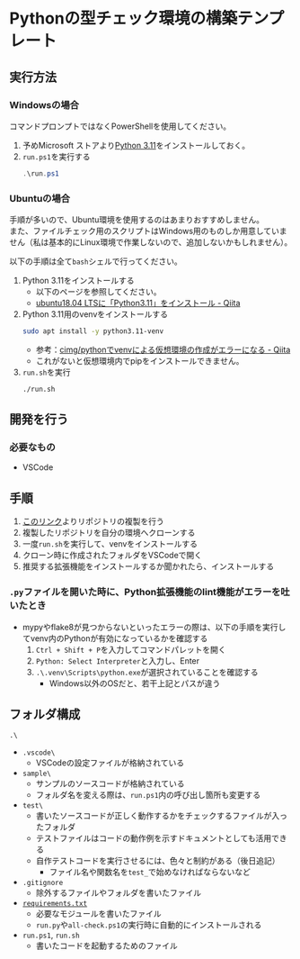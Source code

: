 # Pythonの型チェック環境の構築テンプレート
## 実行方法
### Windowsの場合

コマンドプロンプトではなくPowerShellを使用してください。
1. 予めMicrosoft ストアより[Python 3.11](https://www.microsoft.com/store/productId/9NRWMJP3717K)をインストールしておく。
1. `run.ps1`を実行する
    ```ps1
    .\run.ps1
    ```


### Ubuntuの場合
手順が多いので、Ubuntu環境を使用するのはあまりおすすめしません。 \
また、ファイルチェック用のスクリプトはWindows用のものしか用意していません（私は基本的にLinux環境で作業しないので、追加しないかもしれません）。

以下の手順は全て`bash`シェルで行ってください。
1. Python 3.11をインストールする
    - 以下のページを参照してください。
    - [ubuntu18.04 LTSに「Python3.11」をインストール - Qiita](https://qiita.com/se_boku/items/4b702d72d46d91806978)
1. Python 3.11用のvenvをインストールする
    ```sh
    sudo apt install -y python3.11-venv
    ```
    - 参考：[cimg/pythonでvenvによる仮想環境の作成がエラーになる - Qiita](https://qiita.com/sin9270/items/7a17d21ccd7c2531ac41)
    - これがないと仮想環境内でpipをインストールできません。
1. `run.sh`を実行
    ```sh
    ./run.sh
    ```


## 開発を行う
### 必要なもの
- VSCode

## 手順
1. [このリンク](https://github.com/MijinkoSD/strongest-python-env/generate)よりリポジトリの複製を行う
1. 複製したリポジトリを自分の環境へクローンする
1. 一度`run.sh`を実行して、venvをインストールする
1. クローン時に作成されたフォルダをVSCodeで開く
1. 推奨する拡張機能をインストールするか聞かれたら、インストールする

### `.py`ファイルを開いた時に、Python拡張機能のlint機能がエラーを吐いたとき
- mypyやflake8が見つからないといったエラーの際は、以下の手順を実行してvenv内のPythonが有効になっているかを確認する
    1. `Ctrl + Shift + P`を入力してコマンドパレットを開く
    1. `Python: Select Interpreter`と入力し、Enter
    1. `.\.venv\Scripts\python.exe`が選択されていることを確認する
        - Windows以外のOSだと、若干上記とパスが違う


## フォルダ構成

`.\`
- `.vscode\`
    - VSCodeの設定ファイルが格納されている
- `sample\`
    - サンプルのソースコードが格納されている
    - フォルダ名を変える際は、`run.ps1`内の呼び出し箇所も変更する
- `test\`
    - 書いたソースコードが正しく動作するかをチェックするファイルが入ったフォルダ
    - テストファイルはコードの動作例を示すドキュメントとしても活用できる
    - 自作テストコードを実行させるには、色々と制約がある（後日追記）
        - ファイル名や関数名を`test_`で始めなければならないなど
- `.gitignore`
    - 除外するファイルやフォルダを書いたファイル
- [`requirements.txt`](https://scrapbox.io/Mijinko/requirements.txt)
    - 必要なモジュールを書いたファイル
    - `run.py`や`all-check.ps1`の実行時に自動的にインストールされる
- `run.ps1`, `run.sh`
    - 書いたコードを起動するためのファイル
